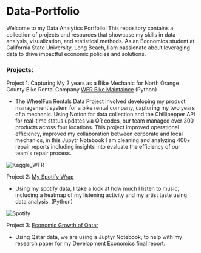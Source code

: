 # Data-Portfolio
Welcome to my Data Analytics Portfolio! This repository contains a collection of projects and resources that showcase my skills in data analysis, visualization, and statistical methods. As an Economics student at California State University, Long Beach, I am passionate about leveraging data to drive impactful economic policies and solutions.

### Projects:
Project 1: Capturing My 2 years as a Bike Mechanic for North Orange County Bike Rental Company  [WFR Bike Maintaince](https://www.kaggle.com/code/robertmounce/wheel-fun-rentals-cleaning-and-analysis) (Python) 
- The WheelFun Rentals Data Project involved developing my product management system for a bike rental company, capturing my two years of a mechanic. Using Notion for data collection and the Chillipepper API for real-time status updates via QR codes, our team managed over 300 products across four locations. This project improved operational efficiency, improved my collaboration between corporate and local mechanics, in this Jupytr Notebook I am cleaning and analyzing 400+ repair reports including insights into evaluate the efficiency of our team's repair process. 

![Kaggle_WFR](https://www.kaggleusercontent.com/kf/189645940/eyJhbGciOiJkaXIiLCJlbmMiOiJBMTI4Q0JDLUhTMjU2In0..06f254YCyRZRgRCfogLy2Q.9XPJjp0ALjqz_LIq1UMYpY2KNRnF_5YG3-f8HqFUqeTxMCLBBD58txzQccRIaG6pvDAxsjnAL8xUI9tJmo3WfWNxuVQGsf69meorxiKvr57PfSaI8fUNATrva4mlqOqZZNO46zzQXixGsuJPP5vFmyPood4TkplcsxLUKuIDqZNYbUu_5ecCHRTh_nHvAScl496Bd8uA20jT5OZSLFz2u9WB3Kcy9YS2X6fDM4sK-Xrn1TxvqqdSmJDNSSA1TwQ8Ys0bI9LKbvfEVVv1bjnEP0Khwr7XC340OgT-K6nipAZ5P2T0mLSQi9G6Fu_6cH5r6M1sp99SVXhzKBIqWH608HjkLkaaHChFb-4KxQDf1E3M2DnDHAUsLi0Oz3WBov3otZfqCtBBMZLD9uhhSyjG5AIN4giIIfBjeHnl2ojs7hceFskoqBO0TPTlnRhc4ZGUOZRLHMGMgOP0povVHxPCJ_nblDvxn9dyguFUBBOraDS1sAqMYoFtIdqsiceX0vlf41wROKApZc4uk-Kz4IYCtajJLKnpd5f4uOADvinvxKRYteH7DZNOnryHevAgf7N0wbHWLFlf2-weNwyz2dNcfKUWZ_Xii7U6a99jRJKR4pp3JNZbqulz0HsnKgl4pQN6rZ3pPcx1sskYr1vEk4C1gWV1Goils153qrwXOXPZHIg.Su2OPYuVh_Zw6iJLSZ7vqw/__results___files/__results___72_0.png)

Project 2: [My Spotify Wrap](https://www.kaggle.com/code/robertmounce/my-own-spotify-wrap)
- Using my spotify data, I take a look at how much I listen to music, including a heatmap of my listening activity and my artist taste using data analysis. (Python)

![Spotify](https://www.kaggleusercontent.com/kf/189022138/eyJhbGciOiJkaXIiLCJlbmMiOiJBMTI4Q0JDLUhTMjU2In0..-lXZlEdBlHr454ZZRiUA3g.zrjJG0hsDQmpdDi82u6vYvL2aBns2w2CYfqHW3vwuUprpa98VCrwQOZWM6oTdg_KmPKAMSFdBFKBqIjON3XYETwAQi8KVxOyx1AbBiKQp2jqhRk1VAbND9XFL71Q3B2_337elAuY3K0s88QzV3JRVikB0ECEy-Ah_IWQblaa6MtZCFmY6KC4ooAQjbYeuXm6oCwwFrpPE8JqHyQIJTJjf0OfEXEOx7fFpeF6pgTnGimjTyJJQYRU9QPDYYbsVx_cd-zRUM-64fJhvYHKRrL4wJVJidADGVZ3bjwuVo-eoOq4jeiGQxwuuGt_SOwYXGkps51xcBWSXLVNSfCoEFjPTh1vjQYWy4tp4utwQW09n_Y-2hwoOaT0WM8y1AR4Zv47ZdLksWVMNpw07TP_EfmJ64hMIPFjxZkL9JuTAaYu3M-XdVfj-mrRRVyrCAwXWL3KNwdvVuwE27DDk-NxGCWLbYzkHDTwSCV5UszqMfgbKX1sEcUr6ZM4Z0IV96nvi2zKFTioqA5mAjqPScprXwG2MvdY_plRJ-YWzJW8CWoR_FGhAwyhJAAKjpVJmIUK1KOlmyAriRgxuSxSwtv0IUBS_5w9tT2PM6z4OPx7_33TADWblUsqXcFsRA1--zQGPQ9GxXvg72onszwEx_puRPLtPA.pdyqbwWKbSH_UUHyONtJIQ/__results___files/__results___39_0.png)

Project 3: [Economic Growth of Qatar](https://www.kaggle.com/code/robertmounce/qatar-economics) 
- Using Qatar data, we are using a Juptyr Notebook, to help with my research paper for my Development Economics final report.

 

